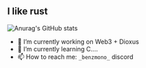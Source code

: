 ## I like rust



![Anurag's GitHub stats](https://github-readme-stats.vercel.app/api?username=mooninghnk&show_icons=true&theme=dracula)



- 🔭 I’m currently working on Web3 + Dioxus
- 🌱 I’m currently learning C....
- 📫 How to reach me: `_benzmono_` discord

